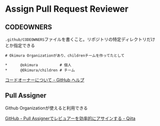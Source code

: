 # Assign Pull Request Reviewer

## CODEOWNERS

`.github/CODEOWNERS`ファイルを書くこと。リポジトリの特定ディレクトリだけとか指定できる

```
# Okimura Organizationがあり、childrenチームを作ってたとして

*      @okimura          # 個人
*      @Okimura/children # チーム
```

[コードオーナーについて \- GitHub ヘルプ](https://help.github.com/ja/github/creating-cloning-and-archiving-repositories/about-code-owners)

## Pull Assigner

Github Organizationが使えると利用できる

[GitHub \- Pull Assignerでレビュアーを効率的にアサインする \- Qiita](https://qiita.com/zizi4n5/items/55bc265d89b5f9f41547)

